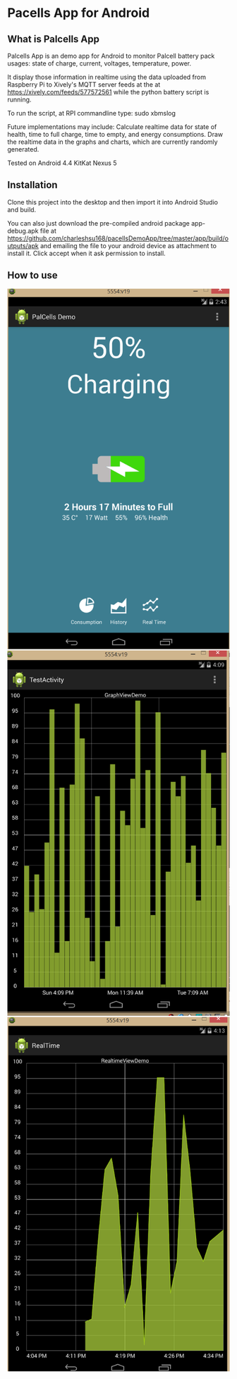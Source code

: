Pacells App for Android
====================================

<h2>What is Palcells App</h2>
Palcells App is an demo app for Android to monitor Palcell battery pack usages: state of charge,  current, voltages, temperature, 
power. 

It display those information in realtime using the data uploaded from Raspberry Pi to Xively's MQTT server feeds at the 
at  https://xively.com/feeds/577572561 while the python battery script is running. 

To run the script, at RPI commandline type: sudo xbmslog 

Future implementations may include: 
Calculate realtime data for state of health, time to full charge, time to empty, and energy consumptions. 
Draw the realtime data in the graphs and charts, which are currently randomly generated.



Tested on Android 4.4 KitKat Nexus 5
<h2>Installation</h2>

Clone this project into the desktop and then import it into Android Studio and build.

You can also just download the pre-compiled android package app-debug.apk file at https://github.com/charleshsu168/pacellsDemoApp/tree/master/app/build/outputs/apk and emailing the file to your android device as attachment to install it. Click accept when it ask permission to install.   


<h2>How to use</h2>

<img src="https://raw.githubusercontent.com/charleshsu168/pacellsDemoApp/master/screenshots/screen1.png" />


<img src="https://raw.githubusercontent.com/charleshsu168/pacellsDemoApp/master/screenshots/screen2.png" />

<img src="https://raw.githubusercontent.com/charleshsu168/pacellsDemoApp/master/screenshots/screen3.png" />



